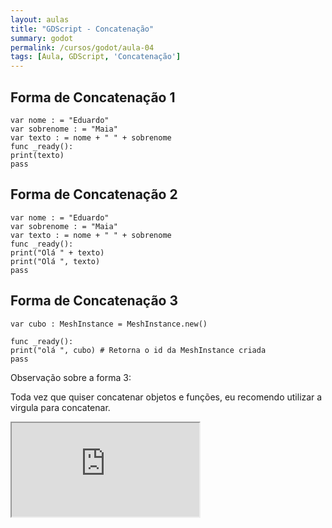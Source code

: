 ```yaml
---
layout: aulas
title: "GDScript - Concatenação"
summary: godot
permalink: /cursos/godot/aula-04
tags: [Aula, GDScript, 'Concatenação']
---
```


## Forma de Concatenação 1

```gdscript
var nome : = "Eduardo"
var sobrenome : = "Maia"
var texto : = nome + " " + sobrenome
func _ready():
print(texto)
pass
```

## Forma de Concatenação 2

```gdscript
var nome : = "Eduardo"
var sobrenome : = "Maia"
var texto : = nome + " " + sobrenome
func _ready():
print("Olá " + texto)
print("Olá ", texto)
pass
```

## Forma de Concatenação 3

```gdscript
var cubo : MeshInstance = MeshInstance.new()

func _ready():
print("olá ", cubo) # Retorna o id da MeshInstance criada
pass
```

Observação sobre a forma 3:

Toda vez que quiser concatenar objetos e funções, eu recomendo utilizar a virgula para concatenar. 

<div class="embed-responsive embed-responsive-16by9">
  <iframe class="embed-responsive-item" src="https://www.youtube.com/embed/hJM6LwsXp6s?rel=0" allowfullscreen></iframe>
</div><br>